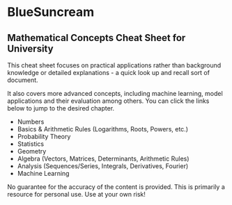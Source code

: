 # BlueSuncream


## Mathematical Concepts Cheat Sheet for University

This cheat sheet focuses on practical applications rather than background knowledge or detailed explanations - a quick look up and recall sort of document. 

It also covers more advanced concepts, including machine learning, model applications and their evaluation among others. You can click the links below to jump to the desired chapter. 

- Numbers
- Basics & Arithmetic Rules (Logarithms, Roots, Powers, etc.)
- Probability Theory
- Statistics
- Geometry
- Algebra (Vectors, Matrices, Determinants, Arithmetic Rules)
- Analysis (Sequences/Series, Integrals, Derivatives, Fourier)
- Machine Learning

No guarantee for the accuracy of the content is provided. This is primarily a resource for personal use. Use at your own risk!
